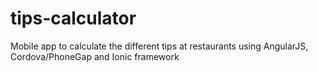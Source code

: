 # tips-calculator
Mobile app to calculate the different tips at restaurants using AngularJS, Cordova/PhoneGap and Ionic framework
